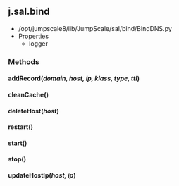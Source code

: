 <!-- toc -->
## j.sal.bind

- /opt/jumpscale8/lib/JumpScale/sal/bind/BindDNS.py
- Properties
    - logger

### Methods

#### addRecord(*domain, host, ip, klass, type, ttl*) 

#### cleanCache() 

#### deleteHost(*host*) 

#### restart() 

#### start() 

#### stop() 

#### updateHostIp(*host, ip*) 

